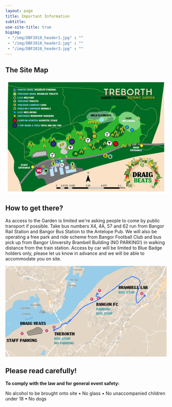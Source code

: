 ```yaml
---
layout: page
title: Important Information
subtitle: 
use-site-title: true
bigimg:
 - "/img/DBF2018_header1.jpg" : ""
 - "/img/DBF2018_header2.jpg" : ""
 - "/img/DBF2018_header3.jpg" : ""
---
```


## The Site Map

![The site map](/img/DraigBeatsSiteMap.jpg)

## How to get there?

As access to the Garden is limited we're asking people to come by public transport if possible. Take bus numbers X4, 4A, 57 and 62 run from Bangor Rail Station and Bangor Bus Station to the Antelope Pub. We will also be operating a free park and ride scheme from Bangor Football Club and bus pick up from Bangor Uinversity Brambell Building (NO PARKING!) in walking distance from the train station. Access by car will be limited to Blue Badge holders only, please let us know in advance and we will be able to accommodate you on site.

![Bus_Route_and_Parking}](/img/Bus_Route_and_Parking.jpg)

## Please read carefully!

**To comply with the law and for general event safety:**

No alcohol to be brought onto site • No glass • No unaccompanied children under 18 • No dogs
